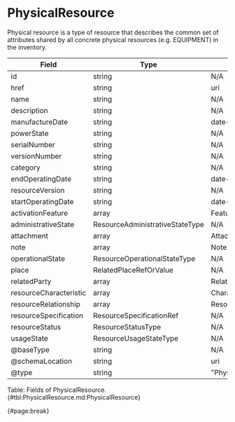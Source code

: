 <!--
    ATTENTION: This file was generated via gradle!
               Do NOT manually edit this file! Any such changes will be overwritten!
-->

# PhysicalResource

Physical resource is a type of resource that describes the common set of attributes shared by all concrete physical resources (e.g.
EQUIPMENT) in the inventory.

| Field | Type | Format | Required |
| ------- | ------- | ------- | --- |
| id | string | N/A | Yes |
| href | string | uri | Yes |
| name | string | N/A | No |
| description | string | N/A | No |
| manufactureDate | string | date-time | No |
| powerState | string | N/A | No |
| serialNumber | string | N/A | No |
| versionNumber | string | N/A | No |
| category | string | N/A | No |
| endOperatingDate | string | date-time | No |
| resourceVersion | string | N/A | No |
| startOperatingDate | string | date-time | No |
| activationFeature | array | Feature | No |
| administrativeState | ResourceAdministrativeStateType | N/A | No |
| attachment | array | AttachmentOrDocumentRef | No |
| note | array | Note | No |
| operationalState | ResourceOperationalStateType | N/A | No |
| place | RelatedPlaceRefOrValue | N/A | No |
| relatedParty | array | RelatedParty | No |
| resourceCharacteristic | array | Characteristic | No |
| resourceRelationship | array | ResourceRelationship | No |
| resourceSpecification | ResourceSpecificationRef | N/A | No |
| resourceStatus | ResourceStatusType | N/A | No |
| usageState | ResourceUsageStateType | N/A | No |
| @baseType | string | N/A | No |
| @schemaLocation | string | uri | No |
| @type | string | "PhysicalResource" | Yes |

Table: Fields of PhysicalResource. {#tbl:PhysicalResource.md:PhysicalResource}

{#page:break}
